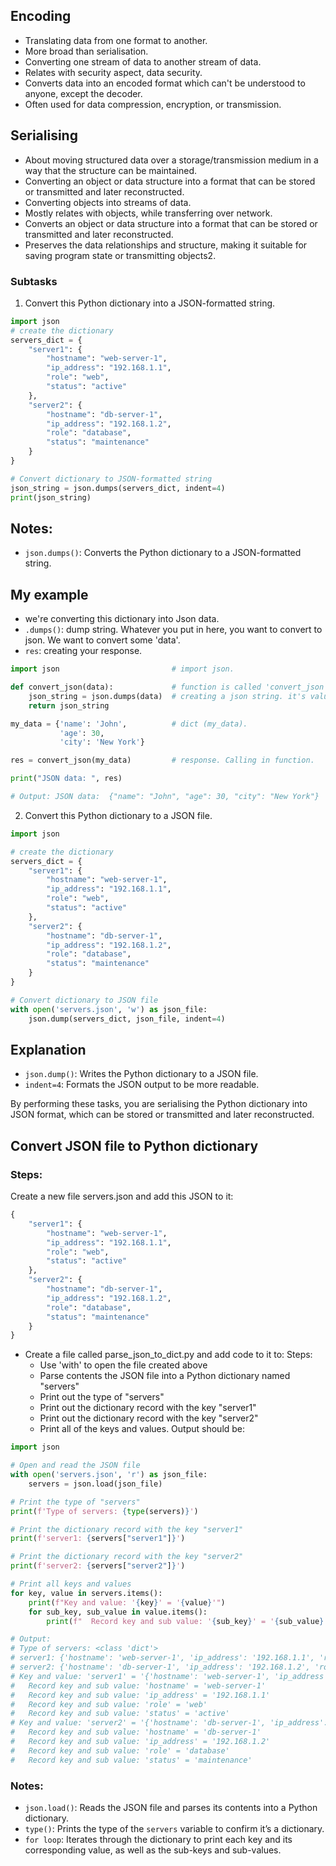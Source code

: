 ## Encoding
* Translating data from one format to another. 
* More broad than serialisation.
* Converting one stream of data to another stream of data.
* Relates with security aspect, data security.
* Converts data into an encoded format which can't be understood to anyone, except the decoder. 
* Often used for data compression, encryption, or transmission. 


## Serialising
* About moving structured data over a storage/transmission medium in a way that the structure can be maintained. 
* Converting an object or data structure into a format that can be stored or transmitted and later reconstructed.
* Converting objects into streams of data.
* Mostly relates with objects, while transferring over network.
* Converts an object or data structure into a format that can be stored or transmitted and later reconstructed. 
* Preserves the data relationships and structure, making it suitable for saving program state or transmitting objects2.

### Subtasks
1. Convert this Python dictionary into a JSON-formatted string.

```python
import json
# create the dictionary
servers_dict = {
    "server1": {
        "hostname": "web-server-1",
        "ip_address": "192.168.1.1",
        "role": "web",
        "status": "active"
    },
    "server2": {
        "hostname": "db-server-1",
        "ip_address": "192.168.1.2",
        "role": "database",
        "status": "maintenance"
    }
}

# Convert dictionary to JSON-formatted string
json_string = json.dumps(servers_dict, indent=4)
print(json_string)
```
## Notes:
* `json.dumps()`: Converts the Python dictionary to a JSON-formatted string. 

## My example
* we're converting this dictionary into Json data.
* `.dumps()`: dump string. Whatever you put in here, you want to convert to json. We want to convert some 'data'.
* `res`: creating your response. 
```python
import json                         # import json.

def convert_json(data):             # function is called 'convert_json': parameters is 'data'.
    json_string = json.dumps(data)  # creating a json string. it's value is 'json.dumps()'
    return json_string

my_data = {'name': 'John',          # dict (my_data).
           'age': 30,
           'city': 'New York'}

res = convert_json(my_data)         # response. Calling in function.

print("JSON data: ", res)

# Output: JSON data:  {"name": "John", "age": 30, "city": "New York"}
```

2. Convert this Python dictionary to a JSON file.

```python
import json

# create the dictionary
servers_dict = {
    "server1": {
        "hostname": "web-server-1",
        "ip_address": "192.168.1.1",
        "role": "web",
        "status": "active"
    },
    "server2": {
        "hostname": "db-server-1",
        "ip_address": "192.168.1.2",
        "role": "database",
        "status": "maintenance"
    }
}

# Convert dictionary to JSON file
with open('servers.json', 'w') as json_file:
    json.dump(servers_dict, json_file, indent=4)
```
## Explanation
* `json.dump()`: Writes the Python dictionary to a JSON file. 
* `indent=4`: Formats the JSON output to be more readable.

By performing these tasks, you are serialising the Python dictionary into JSON format, which can be stored or transmitted and later reconstructed.


## Convert JSON file to Python dictionary
### Steps:
Create a new file servers.json and add this JSON to it:

```python
{
	"server1": {
		"hostname": "web-server-1",
		"ip_address": "192.168.1.1",
		"role": "web",
		"status": "active"
	},
	"server2": {
		"hostname": "db-server-1",
		"ip_address": "192.168.1.2",
		"role": "database",
		"status": "maintenance"
	}
}
```
* Create a file called parse_json_to_dict.py and add code to it to: Steps:
  * Use 'with' to open the file created above 
  * Parse contents the JSON file into a Python dictionary named "servers"
  * Print out the type of "servers"
  * Print out the dictionary record with the key "server1"
  * Print out the dictionary record with the key "server2"
  * Print all of the keys and values. Output should be:

```python
import json

# Open and read the JSON file
with open('servers.json', 'r') as json_file:
    servers = json.load(json_file)

# Print the type of "servers"
print(f'Type of servers: {type(servers)}')

# Print the dictionary record with the key "server1"
print(f'server1: {servers["server1"]}')

# Print the dictionary record with the key "server2"
print(f'server2: {servers["server2"]}')

# Print all keys and values
for key, value in servers.items():
    print(f"Key and value: '{key}' = '{value}'")
    for sub_key, sub_value in value.items():
        print(f"  Record key and sub value: '{sub_key}' = '{sub_value}'")

# Output:
# Type of servers: <class 'dict'>
# server1: {'hostname': 'web-server-1', 'ip_address': '192.168.1.1', 'role': 'web', 'status': 'active'}
# server2: {'hostname': 'db-server-1', 'ip_address': '192.168.1.2', 'role': 'database', 'status': 'maintenance'}
# Key and value: 'server1' = '{'hostname': 'web-server-1', 'ip_address': '192.168.1.1', 'role': 'web', 'status': 'active'}'
#   Record key and sub value: 'hostname' = 'web-server-1'
#   Record key and sub value: 'ip_address' = '192.168.1.1'
#   Record key and sub value: 'role' = 'web'
#   Record key and sub value: 'status' = 'active'
# Key and value: 'server2' = '{'hostname': 'db-server-1', 'ip_address': '192.168.1.2', 'role': 'database', 'status': 'maintenance'}'
#   Record key and sub value: 'hostname' = 'db-server-1'
#   Record key and sub value: 'ip_address' = '192.168.1.2'
#   Record key and sub value: 'role' = 'database'
#   Record key and sub value: 'status' = 'maintenance'
```
### Notes:
* `json.load()`: Reads the JSON file and parses its contents into a Python dictionary. 
* `type()`: Prints the type of the `servers` variable to confirm it’s a dictionary. 
* `for loop`: Iterates through the dictionary to print each key and its corresponding value, as well as the sub-keys and sub-values.




